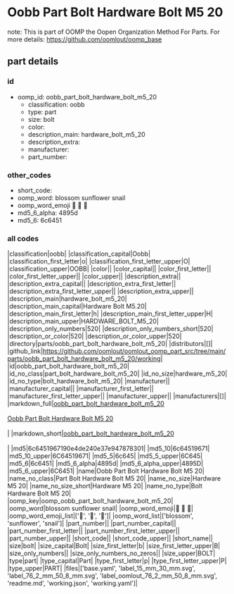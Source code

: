 # Oobb Part Bolt Hardware Bolt M5 20  

note: This is part of OOMP the Oopen Organization Method For Parts. For more details: https://github.com/oomlout/oomp_base

##  part details





### id
* oomp_id: oobb_part_bolt_hardware_bolt_m5_20
  * classification: oobb
  * type: part
  * size: bolt
  * color: 
  * description_main: hardware_bolt_m5_20
  * description_extra: 
  * manufacturer: 
  * part_number: 

### other_codes
* short_code: 
* oomp_word: blossom sunflower snail
* oomp_word_emoji :blossom: :sunflower: :snail:
* md5_6_alpha: 4895d
* md5_6: 6c6451

### all codes 
|classification|oobb|
|classification_capital|Oobb|
|classification_first_letter|o|
|classification_first_letter_upper|O|
|classification_upper|OOBB|
|color||
|color_capital||
|color_first_letter||
|color_first_letter_upper||
|color_upper||
|description_extra||
|description_extra_capital||
|description_extra_first_letter||
|description_extra_first_letter_upper||
|description_extra_upper||
|description_main|hardware_bolt_m5_20|
|description_main_capital|Hardware Bolt M5.20|
|description_main_first_letter|h|
|description_main_first_letter_upper|H|
|description_main_upper|HARDWARE_BOLT_M5_20|
|description_only_numbers|520|
|description_only_numbers_short|520|
|description_or_color|520|
|description_or_color_upper|520|
|directory|parts/oobb_part_bolt_hardware_bolt_m5_20|
|distributors|[]|
|github_link|https://github.com/oomlout/oomlout_oomp_part_src/tree/main/parts/oobb_part_bolt_hardware_bolt_m5_20/working|
|id|oobb_part_bolt_hardware_bolt_m5_20|
|id_no_class|part_bolt_hardware_bolt_m5_20|
|id_no_size|hardware_m5_20|
|id_no_type|bolt_hardware_bolt_m5_20|
|manufacturer||
|manufacturer_capital||
|manufacturer_first_letter||
|manufacturer_first_letter_upper||
|manufacturer_upper||
|manufacturers|[]|
|markdown_full|[oobb_part_bolt_hardware_bolt_m5_20](https://github.com/oomlout/oomlout_oomp_part_src/tree/main/parts/oobb_part_bolt_hardware_bolt_m5_20/working)<br>[](https://github.com/oomlout/oomlout_oomp_part_src/tree/main/parts/oobb_part_bolt_hardware_bolt_m5_20/working)<br>[Oobb Part Bolt Hardware Bolt M5 20](https://github.com/oomlout/oomlout_oomp_part_src/tree/main/parts/oobb_part_bolt_hardware_bolt_m5_20/working)<br><br>|
|markdown_short|[oobb_part_bolt_hardware_bolt_m5_20](https://github.com/oomlout/oomlout_oomp_part_src/tree/main/parts/oobb_part_bolt_hardware_bolt_m5_20/working)<br><br>|
|md5|6c6451967190e4de240e37e947878301|
|md5_10|6c64519671|
|md5_10_upper|6C64519671|
|md5_5|6c645|
|md5_5_upper|6C645|
|md5_6|6c6451|
|md5_6_alpha|4895d|
|md5_6_alpha_upper|4895D|
|md5_6_upper|6C6451|
|name|Oobb Part Bolt Hardware Bolt M5 20|
|name_no_class|Part Bolt Hardware Bolt M5 20|
|name_no_size|Hardware M5 20|
|name_no_size_short|Hardware M5 20|
|name_no_type|Bolt Hardware Bolt M5 20|
|oomp_key|oomp_oobb_part_bolt_hardware_bolt_m5_20|
|oomp_word|blossom sunflower snail|
|oomp_word_emoji|:blossom: :sunflower: :snail:|
|oomp_word_emoji_list|[':blossom:', ':sunflower:', ':snail:']|
|oomp_word_list|['blossom', 'sunflower', 'snail']|
|part_number||
|part_number_capital||
|part_number_first_letter||
|part_number_first_letter_upper||
|part_number_upper||
|short_code||
|short_code_upper||
|short_name||
|size|bolt|
|size_capital|Bolt|
|size_first_letter|b|
|size_first_letter_upper|B|
|size_only_numbers||
|size_only_numbers_no_zeros||
|size_upper|BOLT|
|type|part|
|type_capital|Part|
|type_first_letter|p|
|type_first_letter_upper|P|
|type_upper|PART|
|files|['base.yaml', 'label_15_mm_30_mm.svg', 'label_76_2_mm_50_8_mm.svg', 'label_oomlout_76_2_mm_50_8_mm.svg', 'readme.md', 'working.json', 'working.yaml']|
